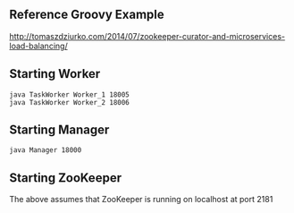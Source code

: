 Reference Groovy Example
-------------------------
http://tomaszdziurko.com/2014/07/zookeeper-curator-and-microservices-load-balancing/
 

Starting Worker
---------------

    java TaskWorker Worker_1 18005
    java TaskWorker Worker_2 18006
     
     
     
Starting Manager
----------------

    java Manager 18000
    
    

Starting ZooKeeper
-----------------
The above assumes that ZooKeeper is running on localhost at port 2181

